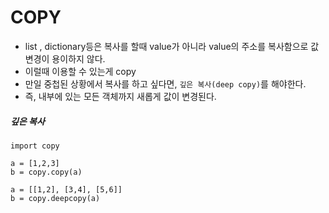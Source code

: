 # COPY

- list , dictionary등은 복사를 할때 value가 아니라 value의 주소를 복사함으로 값 변경이 용이하지 않다.
- 이럴때 이용할 수 있는게 copy
- 만일 중첩된 상황에서 복사를 하고 싶다면, `깊은 복사(deep copy)`를 해야한다.
- 즉, 내부에 있는 모든 객체까지 새롭게 값이 변경된다.

 ##### 깊은 복사

```
import copy

a = [1,2,3]
b = copy.copy(a)

a = [[1,2], [3,4], [5,6]]
b = copy.deepcopy(a)
```

